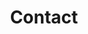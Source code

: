 ---
title: Contact
layout: contact
menu:
  main:
    weight: 6
seo:
  page_title:
  meta_description: >-
    Get in touch with Keynecta using our contact form. Simple and direct communication for a complete online system to help you drive profits and value people.
  featured_image: /person-on-phone-in-manufacturing-plant-1_txinhw.jpg
content_blocks:
  - _bookshop_name: hero
    heading: Contact Us
    body: >-
      Ready to elevate your organization with Keynecta? Fill out the form below or schedule a 30-minute introduction call to connect with us. We look forward to addressing your requests promptly.
    image_1:
      image_url: /person-on-phone-in-manufacturing-plant-1_txinhw.jpg
      image_alt: Person on a phone in a manufacturing plant
    image_2:
      image_url:
      image_alt:
    button:
      button_url:
      button_text:
      open_in_new_tab: false
---